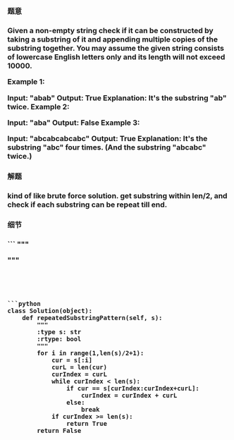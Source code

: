 <h3>题意<h3>
<p>
Given a non-empty string check if it can be constructed by taking a substring of it and appending multiple copies of the substring together. You may assume the given string consists of lowercase English letters only and its length will not exceed 10000.

 

Example 1:

Input: "abab"
Output: True
Explanation: It's the substring "ab" twice.
Example 2:

Input: "aba"
Output: False
Example 3:

Input: "abcabcabcabc"
Output: True
Explanation: It's the substring "abc" four times. (And the substring "abcabc" twice.)
<p>




<h3>解题<h3>
<p>
kind of like brute force solution. get substring within len/2, and check if each substring can be repeat till end. 
<p>


<h3>细节<h3>
```
"""

"""
```




```python
class Solution(object):
    def repeatedSubstringPattern(self, s):
        """
        :type s: str
        :rtype: bool
        """
        for i in range(1,len(s)/2+1):
            cur = s[:i]
            curL = len(cur)
            curIndex = curL
            while curIndex < len(s):
                if cur == s[curIndex:curIndex+curL]:
                    curIndex = curIndex + curL
                else:
                    break
            if curIndex >= len(s):
                return True
        return False
                

```
